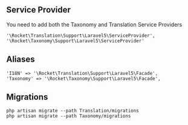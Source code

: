 ## Service Provider

You need to add both the Taxonomy and Translation Service Providers

    '\Rocket\Translation\Support\Laravel5\ServiceProvider',
    '\Rocket\Taxonomy\Support\Laravel5\ServiceProvider'

## Aliases

    'I18N' => '\Rocket\Translation\Support\Laravel5\Facade',
    'Taxonomy' => '\Rocket\Taxonomy\Support\Laravel5\Facade',

## Migrations

    php artisan migrate --path Translation/migrations
    php artisan migrate --path Taxonomy/migrations
